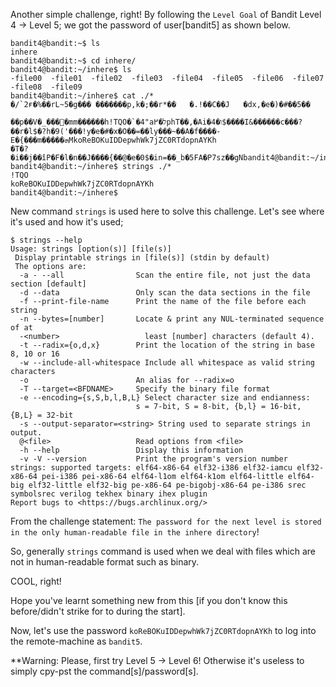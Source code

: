 Another simple challenge, right!
By following the `Level Goal` of Bandit Level 4 → Level 5;
we got the password of user[bandit5] as shown below.

```
bandit4@bandit:~$ ls
inhere
bandit4@bandit:~$ cd inhere/
bandit4@bandit:~/inhere$ ls
-file00  -file01  -file02  -file03  -file04  -file05  -file06  -file07  -file08  -file09
bandit4@bandit:~/inhere$ cat ./*
�/`2ғ�%��rL~5�g��� �������p,k�;��r*��	�.!��C��J	�dx,�e�)�#��5��
                                                                       ��p��V�_���ׯ�mm������h!TQO�`�4"aל�߂phT��,�Ai�4�ו$����I&������c���?��r�l$�?h�9('���!y�e�#�x�O��=��ly���~��A�f����-E�{���m�����ܗMkoReBOKuIDDepwhWk7jZC0RTdopnAYKh
�T�?�i��j��îP�F�l�n��J����{��@�e�0$�in=��_b�5FA�P7sz��gNbandit4@bandit:~/inhere$ 
bandit4@bandit:~/inhere$ strings ./*
!TQO
koReBOKuIDDepwhWk7jZC0RTdopnAYKh
bandit4@bandit:~/inhere$
```

New command `strings` is used here to solve this challenge. Let's see where it's used and how it's used;
```
$ strings --help
Usage: strings [option(s)] [file(s)]
 Display printable strings in [file(s)] (stdin by default)
 The options are:
  -a - --all                Scan the entire file, not just the data section [default]
  -d --data                 Only scan the data sections in the file
  -f --print-file-name      Print the name of the file before each string
  -n --bytes=[number]       Locate & print any NUL-terminated sequence of at
  -<number>                   least [number] characters (default 4).
  -t --radix={o,d,x}        Print the location of the string in base 8, 10 or 16
  -w --include-all-whitespace Include all whitespace as valid string characters
  -o                        An alias for --radix=o
  -T --target=<BFDNAME>     Specify the binary file format
  -e --encoding={s,S,b,l,B,L} Select character size and endianness:
                            s = 7-bit, S = 8-bit, {b,l} = 16-bit, {B,L} = 32-bit
  -s --output-separator=<string> String used to separate strings in output.
  @<file>                   Read options from <file>
  -h --help                 Display this information
  -v -V --version           Print the program's version number
strings: supported targets: elf64-x86-64 elf32-i386 elf32-iamcu elf32-x86-64 pei-i386 pei-x86-64 elf64-l1om elf64-k1om elf64-little elf64-big elf32-little elf32-big pe-x86-64 pe-bigobj-x86-64 pe-i386 srec symbolsrec verilog tekhex binary ihex plugin
Report bugs to <https://bugs.archlinux.org/>
```

From the challenge statement: `The password for the next level is stored in the only human-readable file in the inhere directory`!

So, generally `strings` command is used when we deal with files which are not in human-readable format such as binary.

COOL, right!

Hope you've learnt something new from this [if you don't know this before/didn't strike for to during the start].

Now, let's use the password `koReBOKuIDDepwhWk7jZC0RTdopnAYKh` to log into the remote-machine as `bandit5`.

**Warning: Please, first try Level 5 -> Level 6! Otherwise it's useless to simply cpy-pst the command[s]/password[s].
